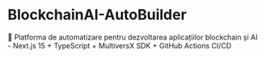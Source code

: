 # BlockchainAI-AutoBuilder
🚀 Platforma de automatizare pentru dezvoltarea aplicațiilor blockchain și AI - Next.js 15 + TypeScript + MultiversX SDK + GitHub Actions CI/CD

